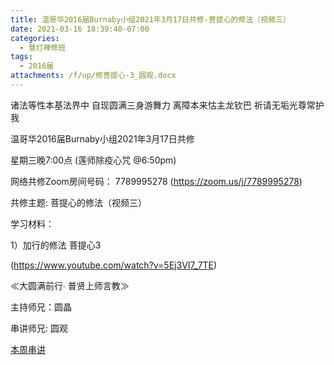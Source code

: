 ```yaml
---
title: 温哥华2016届Burnaby小组2021年3月17日共修-菩提心的修法（视频三）
date: 2021-03-16 18:39:40-07:00
categories:
  - 慧灯禅修班
tags:
  - 2016届
attachments: /f/up/修菩提心-3_圆观.docx
---
```

诸法等性本基法界中 自现圆满三身游舞力 离障本来怙主龙钦巴 祈请无垢光尊常护我

温哥华2016届Burnaby小组2021年3月17日共修 

星期三晚7:00点 (莲师除疫心咒 @6:50pm)

网络共修Zoom房间号码： 7789995278 (<https://zoom.us/j/7789995278>)

共修主题: 菩提心的修法（视频三）


学习材料：

1）加行的修法 菩提心3

(<https://www.youtube.com/watch?v=5Ej3VI7_7TE>)


≪大圆满前行∙ 普贤上师言教≫ 　


主持师兄：圆晶

串讲师兄: 圆观

[本周串讲](http://huidengchanxiu.net/hdv/f/up/修菩提心-3_圆观.docx)